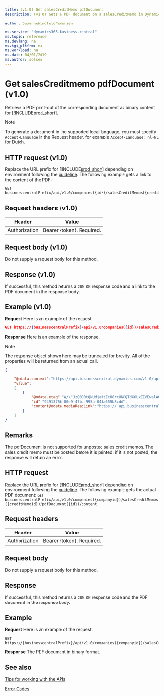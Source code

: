 ```yaml
---
title: (v1.0) Get salesCreditMemo pdfDocument
description: (v1.0) Gets a PDF document on a salesCreditMemo in Dynamics 365 Business Central.
 
author: SusanneWindfeldPedersen

ms.service: "dynamics365-business-central"
ms.topic: reference
ms.devlang: na
ms.tgt_pltfrm: na
ms.workload: na
ms.date: 04/01/2019
ms.author: solsen
---
```


# Get salesCreditmemo pdfDocument (v1.0)
Retrieve a PDF print-out of the corresponding document as binary content for [!INCLUDE[prod_short](../../../includes/prod_short.md)].

> [!NOTE]  
> To generate a document in the supported local language, you must specify `Accept-Language` in the Request header, for example `Accept-Language: nl-NL` for Dutch.

## HTTP request (v1.0)
Replace the URL prefix for [!INCLUDE[prod_short](../../../includes/prod_short.md)] depending on environment following the [guideline](../../v1.0/endpoints-apis-for-dynamics.md).
The following example gets a link to the content of the PDF:

```
GET businesscentralPrefix/api/v1.0/companies({id})/salesCreditMemos({creditMemoId})/pdfDocument
```

## Request headers (v1.0)

|Header|Value|
|------|-----|
|Authorization  |Bearer {token}. Required. |

## Request body (v1.0)
Do not supply a request body for this method.

## Response (v1.0)
If successful, this method returns a ```200 OK``` response code and a link to the PDF document in the response body.

## Example (v1.0)

**Request**
Here is an example of the request.

```json
GET https://{businesscentralPrefix}/api/v1.0/companies({id})/salesCreditMemos({creditMemoId})/pdfDocument
```

**Response**
Here is an example of the response.

> [!NOTE]  
> The response object shown here may be truncated for brevity. All of the properties will be returned from an actual call.

```json
{

    "@odata.context":"https://api.businesscentral.dynamics.com/v1.0/api/v1.0/$metadata#companies('CRONUS%20International%20Ltd.')/salesCreditMemos(94913756-80e9-47bc-995a-048a655b8cdd)/pdfDocument",
    "value":
    [
        {
            "@odata.etag":"W/\"JzQ0O0tQNUdjaUtZcU8rcUNCQTdXOUxIZVEwalA0clhjSmlXU1pqWjQ4RFczd2s9MTswMDsn\"",
            "id":"94913756-80e9-47bc-995a-048a655b8cdd",
            "content@odata.mediaReadLink":"https:// api.businesscentral.dynamics.com/v1.0/pi/v1.0/companies(name='CRONUS%20International%20Ltd.')/salesCreditMemos(94913756-80e9-47bc-995a-048a655b8cdd)/pdfDocument(94913756-80e9-47bc-995a-048a655b8cdd)/content"
        }
    ]
}
```

## Remarks
The pdfDocument is not supported for unposted sales credit memos. The sales credit memo must be posted before it is printed; if it is not posted, the response will return an error.

## HTTP request
Replace the URL prefix for [!INCLUDE[prod_short](../../../includes/prod_short.md)] depending on environment following the [guideline](../../v1.0/endpoints-apis-for-dynamics.md).
The following example gets the actual PDF document:
`GET businesscentralPrefix/api/v1.0/companies({companyid})/salesCreditMemos({creditMemoId})/pdfDocument({id})/content`

## Request headers

|Header|Value|
|------|-----|
|Authorization  |Bearer {token}. Required. |

## Request body
Do not supply a request body for this method.

## Response
If successful, this method returns a `200 OK` response code and the PDF document in the response body.

## Example

**Request**
Here is an example of the request.

```
GET https://{businesscentralPrefix}/api/v1.0/companies({companyid})/salesCreditMemos({creditMemoId})/pdfDocument({id})/content
```

**Response** 
The PDF document in binary format.

## See also
[Tips for working with the APIs](../../../developer/devenv-connect-apps-tips.md)  


[Error Codes](../dynamics_error_codes.md)  
